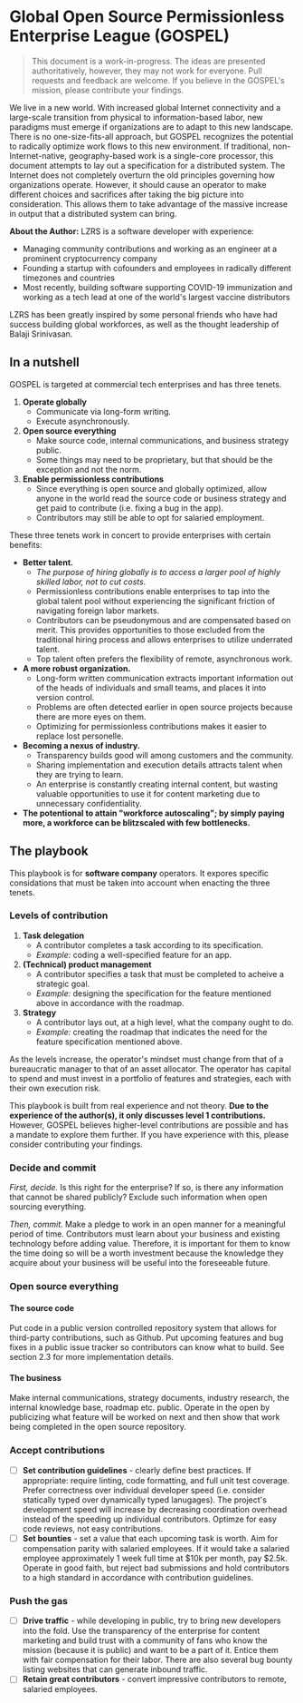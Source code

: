 # Global Open Source Permissionless Enterprise League (GOSPEL)

> This document is a work-in-progress. The ideas are presented authoritatively, however, they may not work for everyone. Pull requests and feedback are welcome. If you believe in the GOSPEL's mission, please contribute your findings.

We live in a new world. With increased global Internet connectivity and a large-scale transition from physical to information-based labor, new paradigms must emerge if organizations are to adapt to this new landscape. There is no one-size-fits-all approach, but GOSPEL recognizes the potential to radically optimize work flows to this new environment. If traditional, non-Internet-native, geography-based work is a single-core processor, this document attempts to lay out a specification for a distributed system. The Internet does not completely overturn the old principles governing how organizations operate. However, it should cause an operator to make different choices and sacrifices after taking the big picture into consideration. This allows them to take advantage of the massive increase in output that a distributed system can bring.

**About the Author:** LZRS is a software developer with experience:
* Managing community contributions and working as an engineer at a prominent cryptocurrency company
* Founding a startup with cofounders and employees in radically different timezones and countries
* Most recently, building software supporting COVID-19 immunization and working as a tech lead at one of the world's largest vaccine distributors

LZRS has been greatly inspired by some personal friends who have had success building global workforces, as well as the thought leadership of Balaji Srinivasan.

## In a nutshell
GOSPEL is targeted at commercial tech enterprises and has three tenets.
1. **Operate globally**
    * Communicate via long-form writing.
    * Execute asynchronously.
2. **Open source everything**
    * Make source code, internal communications, and business strategy public.
    * Some things may need to be proprietary, but that should be the exception and not the norm.
3. **Enable permissionless contributions**
    * Since everything is open source and globally optimized, allow anyone in the world read the source code or business strategy and get paid to contribute (i.e. fixing a bug in the app).
    * Contributors may still be able to opt for salaried employment.

These three tenets work in concert to provide enterprises with certain benefits:
* **Better talent.** 
  * _The purpose of hiring globally is to access a larger pool of highly skilled labor, not to cut costs._ 
  * Permissionless contributions enable enterprises to tap into the global talent pool without experiencing the significant friction of navigating foreign labor markets.
  * Contributors can be pseudonymous and are compensated based on merit. This provides opportunities to those excluded from the traditional hiring process and allows enterprises to utilize underrated talent.
  * Top talent often prefers the flexibility of remote, asynchronous work.
* **A more robust organization.** 
  * Long-form written communication extracts important information out of the heads of individuals and small teams, and places it into version control. 
  * Problems are often detected earlier in open source projects because there are more eyes on them.
  * Optimizing for permissionless contributions makes it easier to replace lost personelle.
* **Becoming a nexus of industry.**
  * Transparency builds good will among customers and the community.
  * Sharing implementation and execution details attracts talent when they are trying to learn.
  * An enterprise is constantly creating internal content, but wasting valuable opportunities to use it for content marketing due to unnecessary confidentiality.
* **The potentional to attain "workforce autoscaling"; by simply paying more, a workforce can be blitzscaled with few bottlenecks.**

## The playbook
This playbook is for **software company** operators. It expores specific considations that must be taken into account when enacting the three tenets.

### Levels of contribution
1. **Task delegation**
    * A contributor completes a task according to its specification.
    * _Example:_ coding a well-specified feature for an app.
2. **(Technical) product management**
    * A contributor specifies a task that must be completed to acheive a strategic goal.
    * _Example:_ designing the specification for the feature mentioned above in accordance with the roadmap.
3. **Strategy**
    * A contributor lays out, at a high level, what the company ought to do. 
    * _Example:_ creating the roadmap that indicates the need for the feature specification mentioned above.

As the levels increase, the operator's mindset must change from that of a bureaucratic manager to that of an asset allocator. The operator has capital to spend and must invest in a portfolio of features and strategies, each with their own execution risk. 

This playbook is built from real experience and not theory. **Due to the experience of the author(s), it only discusses level 1 contributions.** However, GOSPEL believes higher-level contributions are possible and has a mandate to explore them further. If you have experience with this, please consider contributing your findings.

### Decide and commit
_First, decide._ Is this right for the enterprise? If so, is there any information that cannot be shared publicly? Exclude such information when open sourcing everything.

_Then, commit._ Make a pledge to work in an open manner for a meaningful period of time. Contributors must learn about your business and existing technology before adding value. Therefore, it is important for them to know the time doing so will be a worth investment because the knowledge they acquire about your business will be useful into the foreseeable future.

### Open source everything
#### The source code
Put code in a public version controlled repository system that allows for third-party contributions, such as Github. Put upcoming features and bug fixes in a public issue tracker so contributors can know what to build. See section 2.3 for more implementation details.

#### The business
Make internal communications, strategy documents, industry research, the internal knowledge base, roadmap etc. public. Operate in the open by publicizing what feature will be worked on next and then show that work being completed in the open source repository.

### Accept contributions
- [ ] **Set contribution guidelines** - clearly define best practices. If appropriate: require linting, code formatting, and full unit test coverage. Prefer correctness over individual developer speed (i.e. consider statically typed over dynamically typed lanugages). The project's development speed will increase by decreasing coordination overhead instead of the speeding up individual contributors. Optimze for easy code reviews, not easy contributions.
- [ ] **Set bounties** - set a value that each upcoming task is worth. Aim for compensation parity with salaried employees. If it would take a salaried employee approximately 1 week full time at $10k per month, pay $2.5k. Operate in good faith, but reject bad submissions and hold contributors to a high standard in accordance with contribution guidelines.

### Push the gas
- [ ] **Drive traffic** - while developing in public, try to bring new developers into the fold. Use the transparency of the enterprise for content marketing and build trust with a community of fans who know the mission (because it is public) and want to be a part of it. Entice them with fair compensation for their labor. There are also several bug bounty listing websites that can generate inbound traffic.
- [ ] **Retain great contributors** - convert impressive contributors to remote, salaried employees.
